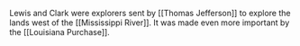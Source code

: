 Lewis and Clark were explorers sent by [[Thomas Jefferson]] to explore the lands west of the [[Mississippi River]]. It was made even more important by the [[Louisiana Purchase]].